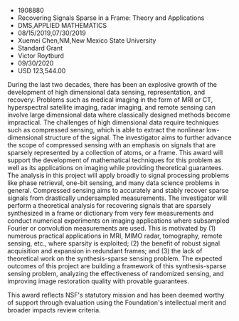 
* 1908880
* Recovering Signals Sparse in a Frame: Theory and Applications
* DMS,APPLIED MATHEMATICS
* 08/15/2019,07/30/2019
* Xuemei Chen,NM,New Mexico State University
* Standard Grant
* Victor Roytburd
* 09/30/2020
* USD 123,544.00

During the last two decades, there has been an explosive growth of the
development of high dimensional data sensing, representation, and recovery.
Problems such as medical imaging in the form of MRI or CT, hyperspectral
satellite imaging, radar imaging, and remote sensing can involve large
dimensional data where classically designed methods become impractical. The
challenges of high dimensional data require techniques such as compressed
sensing, which is able to extract the nonlinear low-dimensional structure of the
signal. The investigator aims to further advance the scope of compressed sensing
with an emphasis on signals that are sparsely represented by a collection of
atoms, or a frame. This award will support the development of mathematical
techniques for this problem as well as its applications on imaging while
providing theoretical guarantees. The analysis in this project will apply
broadly to signal processing problems like phase retrieval, one-bit sensing, and
many data science problems in general. Compressed sensing aims to accurately and
stably recover sparse signals from drastically undersampled measurements. The
investigator will perform a theoretical analysis for recovering signals that are
sparsely synthesized in a frame or dictionary from very few measurements and
conduct numerical experiments on imaging applications where subsampled Fourier
or convolution measurements are used. This is motivated by (1) numerous
practical applications in MRI, MIMO radar, tomography, remote sensing, etc.,
where sparsity is exploited; (2) the benefit of robust signal acquisition and
expansion in redundant frames; and (3) the lack of theoretical work on the
synthesis-sparse sensing problem. The expected outcomes of this project are
building a framework of this synthesis-sparse sensing problem, analyzing the
effectiveness of randomized sensing, and improving image restoration quality
with provable guarantees.

This award reflects NSF's statutory mission and has been deemed worthy of
support through evaluation using the Foundation's intellectual merit and broader
impacts review criteria.
